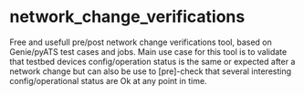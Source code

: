 # network_change_verifications
Free and usefull pre/post network change verifications tool, based on Genie/pyATS test cases and jobs. Main use case for this tool is to validate that testbed devices config/operation status is the same or expected after a network change but can also be use to [pre]-check that several interesting config/operational status are Ok at any point in time.

